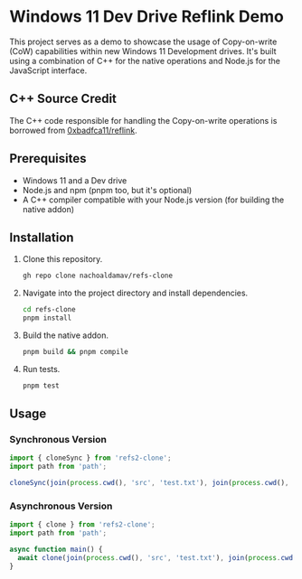 # Windows 11 Dev Drive Reflink Demo

This project serves as a demo to showcase the usage of Copy-on-write (CoW) capabilities within new Windows 11 Development drives. It's built using a combination of C++ for the native operations and Node.js for the JavaScript interface.

## C++ Source Credit

The C++ code responsible for handling the Copy-on-write operations is borrowed from [0xbadfca11/reflink](https://github.com/0xbadfca11/reflink).

## Prerequisites

- Windows 11 and a Dev drive
- Node.js and npm (pnpm too, but it's optional)
- A C++ compiler compatible with your Node.js version (for building the native addon)

## Installation

1. Clone this repository.

    ```bash
    gh repo clone nachoaldamav/refs-clone
    ```

2. Navigate into the project directory and install dependencies.

    ```bash
    cd refs-clone
    pnpm install
    ```

3. Build the native addon.

    ```bash
    pnpm build && pnpm compile
    ```

4. Run tests.

    ```bash
    pnpm test
    ```

## Usage

### Synchronous Version

```typescript
import { cloneSync } from 'refs2-clone';
import path from 'path';

cloneSync(join(process.cwd(), 'src', 'test.txt'), join(process.cwd(), 'src', 'test2.txt'));
```

### Asynchronous Version

```typescript
import { clone } from 'refs2-clone';
import path from 'path';

async function main() {
  await clone(join(process.cwd(), 'src', 'test.txt'), join(process.cwd(), 'src', 'test2.txt'));
}
```
